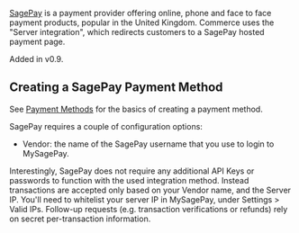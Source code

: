[SagePay](https://www.sagepay.co.uk/) is a payment provider offering online, phone and face to face payment products, popular in the United Kingdom. Commerce uses the "Server integration", which redirects customers to a SagePay hosted payment page.

Added in v0.9.

## Creating a SagePay Payment Method

See [Payment Methods](../Payment_Methods) for the basics of creating a payment method.

SagePay requires a couple of configuration options:

- Vendor: the name of the SagePay username that you use to login to MySagePay.

Interestingly, SagePay does not require any additional API Keys or passwords to function with the used integration method. Instead transactions are accepted only based on your Vendor name, and the Server IP. You'll need to whitelist your server IP in MySagePay, under Settings > Valid IPs. Follow-up requests (e.g. transaction verifications or refunds) rely on secret per-transaction information.

